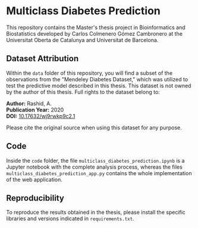 # Multiclass Diabetes Prediction

This repository contains the Master's thesis project in Bioinformatics and Biostatistics developed by Carlos Colmenero Gómez Cambronero at the Universitat Oberta de Catalunya and Universitat de Barcelona.

## Dataset Attribution
Within the `data` folder of this repository, you will find a subset of the observations from the "Mendeley Diabetes Dataset," which was utilized to test the predictive model described in this thesis. This dataset is not owned by the author of this thesis. Full rights to the dataset belong to:

**Author:** Rashid, A.  
**Publication Year:** 2020  
**DOI:** [10.17632/wj9rwkp9c2.1](http://www.doi.org/10.17632/wj9rwkp9c2.1)

Please cite the original source when using this dataset for any purpose.

## Code

Inside the `code` folder, the file `multiclass_diabetes_prediction.ipynb` is a Jupyter notebook with the complete analysis process, whereas the files `multiclass_diabetes_prediction_app.py` contains the whole implementation of the web application.

## Reproducibility

To reproduce the results obtained in the thesis, please install the specific libraries and versions indicated in `requirements.txt`.
